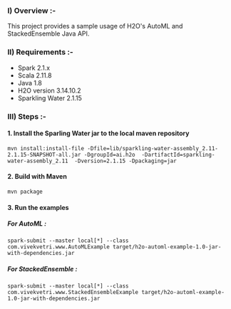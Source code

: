 ### I) Overview :-

This project provides a sample usage of H2O's AutoML and StackedEnsemble Java API.

### II) Requirements :-

* Spark 2.1.x
* Scala 2.11.8
* Java 1.8
* H2O version 3.14.10.2
* Sparkling Water 2.1.15

### III) Steps :-

#### 1. Install the Sparling Water jar to the local maven repository

```
mvn install:install-file -Dfile=lib/sparkling-water-assembly_2.11-2.1.15-SNAPSHOT-all.jar -DgroupId=ai.h2o  -DartifactId=sparkling-water-assembly_2.11  -Dversion=2.1.15 -Dpackaging=jar
```
    
#### 2. Build with Maven

```
mvn package
```

#### 3. Run the examples

##### For AutoML :

```
spark-submit --master local[*] --class com.vivekvetri.www.AutoMLExample target/h2o-automl-example-1.0-jar-with-dependencies.jar

```
##### For StackedEnsemble :
```
spark-submit --master local[*] --class com.vivekvetri.www.StackedEnsembleExample target/h2o-automl-example-1.0-jar-with-dependencies.jar
```
